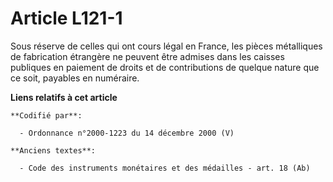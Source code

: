 # Article L121-1

Sous réserve de celles qui ont cours légal en France, les pièces métalliques de fabrication étrangère ne peuvent être admises
dans les caisses publiques en paiement de droits et de contributions de quelque nature que ce soit, payables en numéraire.

**Liens relatifs à cet article**

	**Codifié par**:

	  - Ordonnance n°2000-1223 du 14 décembre 2000 (V)

	**Anciens textes**:

	  - Code des instruments monétaires et des médailles - art. 18 (Ab)
